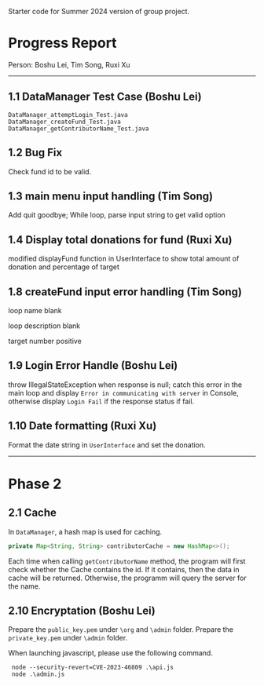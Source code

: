 Starter code for Summer 2024 version of group project.

# Progress Report

Person: Boshu Lei, Tim Song, Ruxi Xu

---

## 1.1 DataManager Test Case (Boshu Lei)

```
DataManager_attemptLogin_Test.java
DataManager_createFund_Test.java
DataManager_getContributorName_Test.java
```

## 1.2 Bug Fix

Check fund id to be valid.

## 1.3 **main menu input handling** (Tim Song)

Add quit goodbye; While loop, parse input string to get valid option

## 1.4 D**isplay total donations for fund** (Ruxi Xu)

modified displayFund function in UserInterface to show total amount of donation and percentage of target

## 1.8 **createFund input error handling** (Tim Song)

loop name blank

loop description blank

target number positive

## 1.9 Login Error Handle (Boshu Lei)

throw IllegalStateException when response is null; catch this error in the main loop and display `Error in communicating with server` in Console, otherwise display `Login Fail` if the response status if fail. 

## 1.10 Date formatting (Ruxi Xu)

Format the date string in `UserInterface` and set the donation.

----

# Phase 2

## 2.1 Cache

In `DataManager`, a hash map is used for caching. 

```Java
private Map<String, String> contributorCache = new HashMap<>();
```

Each time when calling `getContributorName` method, the program will first check whether the Cache contains the id. If it contains, then the data in cache will be returned. Otherwise, the programm will query the server for the name. 

## 2.10 Encryptation (Boshu Lei)

Prepare the `public_key.pem` under `\org` and `\admin` folder. Prepare the `private_key.pem` under `\admin` folder. 

When launching javascript, please use the following command.

```
 node --security-revert=CVE-2023-46809 .\api.js
 node .\admin.js
```